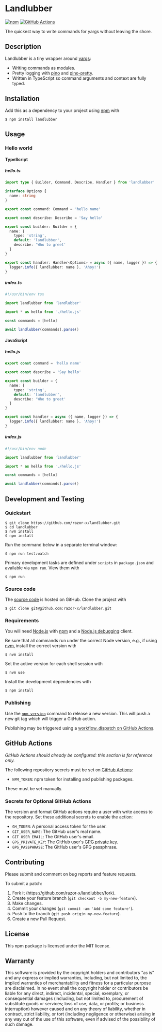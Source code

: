 # Landlubber

[![npm](https://img.shields.io/npm/v/landlubber.svg)](https://www.npmjs.com/package/landlubber)
[![GitHub Actions](https://github.com/razor-x/landlubber/actions/workflows/check.yml/badge.svg)](https://github.com/razor-x/landlubber/actions/workflows/check.yml)

The quickest way to write commands for yargs without leaving the shore.

## Description

Landlubber is a tiny wrapper around [yargs]:

- Writing commands as modules.
- Pretty logging with [pino] and [pino-pretty].
- Written in TypeScript so command arguments and context are fully typed.

[pino]: https://getpino.io/
[pino-pretty]: https://github.com/pinojs/pino-pretty
[yargs]: https://yargs.js.org/

## Installation

Add this as a dependency to your project using [npm] with

```
$ npm install landlubber
```

[npm]: https://www.npmjs.com/

## Usage

### Hello world

#### TypeScript

##### hello.ts

```ts
import type { Builder, Command, Describe, Handler } from 'landlubber'

interface Options {
  name: string
}

export const command: Command = 'hello name'

export const describe: Describe = 'Say hello'

export const builder: Builder = {
  name: {
    type: 'string',
    default: 'landlubber',
    describe: 'Who to greet'
  }
}

export const handler: Handler<Options> = async ({ name, logger }) => {
  logger.info({ landlubber: name }, 'Ahoy!')
}
```

##### index.ts

```ts
#!/usr/bin/env tsx

import landlubber from 'landlubber'

import * as hello from './hello.js'

const commands = [hello]

await landlubber(commands).parse()
```

#### JavaScript

##### hello.js

```ts
export const command = 'hello name'

export const describe = 'Say hello'

export const builder = {
  name: {
    type: 'string',
    default: 'landlubber',
    describe: 'Who to greet'
  }
}

export const handler = async ({ name, logger }) => {
  logger.info({ landlubber: name }, 'Ahoy!')
}
```

##### index.js

```js
#!/usr/bin/env node

import landlubber from 'landlubber'

import * as hello from './hello.js'

const commands = [hello]

await landlubber(commands).parse()
```

## Development and Testing

### Quickstart

```
$ git clone https://github.com/razor-x/landlubber.git
$ cd landlubber
$ nvm install
$ npm install
```

Run the command below in a separate terminal window:

```
$ npm run test:watch
```

Primary development tasks are defined under `scripts` in `package.json`
and available via `npm run`.
View them with

```
$ npm run
```

### Source code

The [source code] is hosted on GitHub.
Clone the project with

```
$ git clone git@github.com:razor-x/landlubber.git
```

[source code]: https://github.com/razor-x/landlubber

### Requirements

You will need [Node.js] with [npm] and a [Node.js debugging] client.

Be sure that all commands run under the correct Node version, e.g.,
if using [nvm], install the correct version with

```
$ nvm install
```

Set the active version for each shell session with

```
$ nvm use
```

Install the development dependencies with

```
$ npm install
```

[Node.js]: https://nodejs.org/
[Node.js debugging]: https://nodejs.org/en/docs/guides/debugging-getting-started/
[npm]: https://www.npmjs.com/
[nvm]: https://github.com/creationix/nvm

### Publishing

Use the [`npm version`][npm-version] command to release a new version.
This will push a new git tag which will trigger a GitHub action.

Publishing may be triggered using a [workflow_dispatch on GitHub Actions].

[npm-version]: https://docs.npmjs.com/cli/version
[workflow_dispatch on GitHub Actions]: https://github.com/razor-x/landlubber/actions?query=workflow%3Aversion

## GitHub Actions

_GitHub Actions should already be configured: this section is for reference only._

The following repository secrets must be set on [GitHub Actions]:

- `NPM_TOKEN`: npm token for installing and publishing packages.

These must be set manually.

### Secrets for Optional GitHub Actions

The version and format GitHub actions
require a user with write access to the repository.
Set these additional secrets to enable the action:

- `GH_TOKEN`: A personal access token for the user.
- `GIT_USER_NAME`: The GitHub user's real name.
- `GIT_USER_EMAIL`: The GitHub user's email.
- `GPG_PRIVATE_KEY`: The GitHub user's [GPG private key].
- `GPG_PASSPHRASE`: The GitHub user's GPG passphrase.

[GitHub Actions]: https://github.com/features/actions
[GPG private key]: https://github.com/marketplace/actions/import-gpg#prerequisites

## Contributing

Please submit and comment on bug reports and feature requests.

To submit a patch:

1. Fork it (https://github.com/razor-x/landlubber/fork).
2. Create your feature branch (`git checkout -b my-new-feature`).
3. Make changes.
4. Commit your changes (`git commit -am 'Add some feature'`).
5. Push to the branch (`git push origin my-new-feature`).
6. Create a new Pull Request.

## License

This npm package is licensed under the MIT license.

## Warranty

This software is provided by the copyright holders and contributors "as is" and
any express or implied warranties, including, but not limited to, the implied
warranties of merchantability and fitness for a particular purpose are
disclaimed. In no event shall the copyright holder or contributors be liable for
any direct, indirect, incidental, special, exemplary, or consequential damages
(including, but not limited to, procurement of substitute goods or services;
loss of use, data, or profits; or business interruption) however caused and on
any theory of liability, whether in contract, strict liability, or tort
(including negligence or otherwise) arising in any way out of the use of this
software, even if advised of the possibility of such damage.
